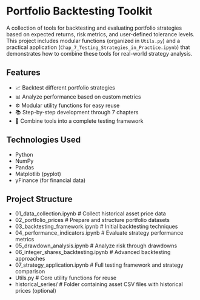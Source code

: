 # Portfolio Backtesting Toolkit

A collection of tools for backtesting and evaluating portfolio strategies based on expected returns, risk metrics, and user-defined tolerance levels. This project includes modular functions (organized in `Utils.py`) and a practical application (`Chap_7_Testing_Strategies_in_Practice.ipynb`) that demonstrates how to combine these tools for real-world strategy analysis.

## Features
- 📈 Backtest different portfolio strategies
- 📊 Analyze performance based on custom metrics
- ⚙️ Modular utility functions for easy reuse
- 📚 Step-by-step development through 7 chapters
- 🎯 Combine tools into a complete testing framework

## Technologies Used
- Python
- NumPy
- Pandas
- Matplotlib (pyplot)
- yFinance (for financial data)

## Project Structure
- 01_data_collection.ipynb # Collect historical asset price data
- 02_portfolio_prices # Prepare and structure portfolio datasets 
- 03_backtesting_framework.ipynb # Initial backtesting techniques 
- 04_performance_indicators.ipynb # Evaluate strategy performance metrics 
- 05_drawdown_analysis.ipynb # Analyze risk through drawdowns 
- 06_integer_shares_backtesting.ipynb # Advanced backtesting approaches 
- 07_strategy_application.ipynb # Full testing framework and strategy comparison 
- Utils.py # Core utility functions for reuse 
- historical_series/ # Folder containing asset CSV files with historical prices (optional)

